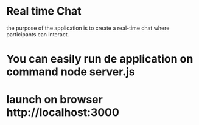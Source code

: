 # Real time Chat
the purpose of the application is to create a real-time chat where participants can interact.

# You can easily run de application on command node server.js
# launch on browser http://localhost:3000 

